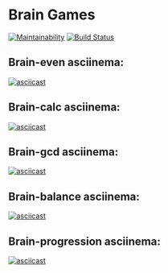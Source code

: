 # Brain Games

[![Maintainability](https://api.codeclimate.com/v1/badges/72df556358572351ac77/maintainability)](https://codeclimate.com/github/NMVikings/project-lvl1-s328/maintainability)
[![Build Status](https://travis-ci.org/NMVikings/project-lvl1-s328.svg?branch=master)](https://travis-ci.org/NMVikings/project-lvl1-s328)


## Brain-even asciinema:

[![asciicast](https://asciinema.org/a/fZ2P9GiJutdvw1mmzYpAiQNav.png)](https://asciinema.org/a/fZ2P9GiJutdvw1mmzYpAiQNav)

## Brain-calc asciinema:

[![asciicast](https://asciinema.org/a/qCydsIZh8unl6JvIW63MEjvlE.png)](https://asciinema.org/a/qCydsIZh8unl6JvIW63MEjvlE)

## Brain-gcd asciinema:

[![asciicast](https://asciinema.org/a/Phwgz29CQd3BsOHfsUxwcwHCC.png)](https://asciinema.org/a/Phwgz29CQd3BsOHfsUxwcwHCC)

## Brain-balance asciinema:

[![asciicast](https://asciinema.org/a/J5ftUoCuI3K3Wg8BKXmnDaelx.png)](https://asciinema.org/a/J5ftUoCuI3K3Wg8BKXmnDaelx)

## Brain-progression asciinema:

[![asciicast](https://asciinema.org/a/9CnVApDLBlveYIIL4fgJ1Vh6a.png)](https://asciinema.org/a/9CnVApDLBlveYIIL4fgJ1Vh6a)
